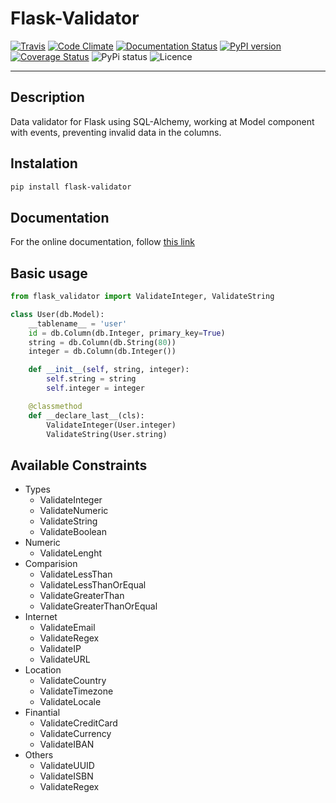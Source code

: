 # Flask-Validator
[![Travis](https://travis-ci.org/xeBuz/Flask-Validator.svg)](https://travis-ci.org/xeBuz/Flask-Validator)
[![Code Climate](https://codeclimate.com/github/xeBuz/Flask-Validator/badges/gpa.svg)](https://codeclimate.com/github/xeBuz/Flask-Validator) 
[![Documentation Status](https://readthedocs.org/projects/flask-validator/badge/?version=latest)](http://flask-validator.readthedocs.org/en/latest/?badge=latest)
[![PyPI version](https://badge.fury.io/py/Flask-Validator.svg)](https://badge.fury.io/py/Flask-Validator)
[![Coverage Status](https://coveralls.io/repos/xeBuz/Flask-Validator/badge.svg?branch=master&service=github)](https://coveralls.io/github/xeBuz/Flask-Validator?branch=master)
![PyPi status](https://img.shields.io/pypi/status/Flask-Validator.svg)
![Licence](https://img.shields.io/pypi/l/Flask-Validator.svg)

------

## Description

Data validator for Flask using SQL-Alchemy, working at Model component with events, preventing invalid data in the columns.

## Instalation

```bash
pip install flask-validator
```


## Documentation

For the online documentation, follow [this link](http://flask-validator.readthedocs.org/en/latest/)


## Basic usage

```python
from flask_validator import ValidateInteger, ValidateString

class User(db.Model):
    __tablename__ = 'user'
    id = db.Column(db.Integer, primary_key=True)
    string = db.Column(db.String(80))
    integer = db.Column(db.Integer())

    def __init__(self, string, integer):
        self.string = string
        self.integer = integer

    @classmethod
    def __declare_last__(cls):
        ValidateInteger(User.integer)
        ValidateString(User.string)
```


## Available Constraints

- Types
  - ValidateInteger
  - ValidateNumeric
  - ValidateString
  - ValidateBoolean
- Numeric
  - ValidateLenght
- Comparision
  - ValidateLessThan
  - ValidateLessThanOrEqual
  - ValidateGreaterThan
  - ValidateGreaterThanOrEqual
- Internet
  - ValidateEmail
  - ValidateRegex
  - ValidateIP
  - ValidateURL
- Location
  - ValidateCountry
  - ValidateTimezone
  - ValidateLocale
- Finantial
  - ValidateCreditCard
  - ValidateCurrency
  - ValidateIBAN
- Others 
  - ValidateUUID
  - ValidateISBN
  - ValidateRegex






